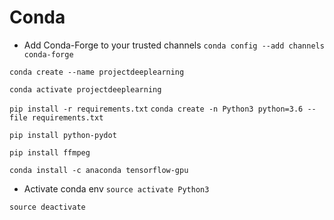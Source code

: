 # Conda
- Add Conda-Forge to your trusted channels
`conda config --add channels conda-forge`

`conda create --name projectdeeplearning`

`conda activate projectdeeplearning`

`pip install -r requirements.txt`
`conda create -n Python3 python=3.6 --file requirements.txt`

`pip install python-pydot`

`pip install ffmpeg`

`conda install -c anaconda tensorflow-gpu`


- Activate conda env 
`source activate Python3`

`source deactivate`